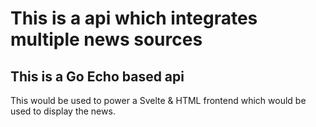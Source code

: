 # This is a api which integrates multiple news sources

## This is a Go Echo based api

This would be used to power a Svelte & HTML frontend which would be used to display the news.
